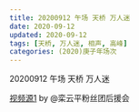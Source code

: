 ```yaml
---
title: 20200912 午场 天桥 万人迷
date: 2020-09-12
updated: 2020-09-12
tags: [天桥, 万人迷, 相声, 高峰]
categories: (2020)庚子年场次 
---
```

20200912 午场 天桥 万人迷



[视频源1](https://weibo.com/6574451359/Jkj5lnXkW) by @栾云平粉丝团后援会

